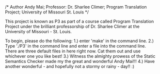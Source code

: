/* Author Andy Mai; Professor: Dr. Sharlee Climer; Program Translation Project; University of Missouri St. Louis */

This project is known as P3 as part of a course called Program Translation Project under the brilliant professorship of Dr. Sharlee Climer
at the University of Missouri - St. Louis. 

To begin, please do the following:
	1.) enter 'make' in the command line.
	2.) Type './P3' in the command line and enter a file into the command line. There are three default files in here right now. Cat them out and use whichever one you like best!
	3.) Witness the almighty prowess of the Static Semantics Checker made my the great and wonderful Andy Mai!!!
	4.) Have another wonderful - and hopefully not a stormy or rainy - day!! :)
